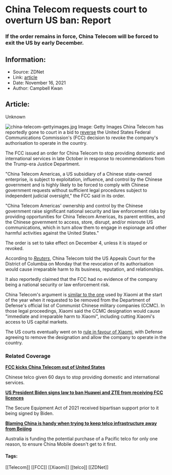 # China Telecom requests court to overturn US ban: Report
### If the order remains in force, China Telecom will be forced to exit the US by early December.

## Information:
+ Source: ZDNet
+ Link: [article](https://www.zdnet.com/article/china-telecom-requests-court-to-overturn-us-ban-report/)
+ Date: November 16, 2021
+ Author: Campbell Kwan


## Article:
Unknown

![china-telecom-gettyimages.jpg](https://www.zdnet.com/a/img/resize/0b04c2be8eae351d10d7fb316c802d6a6a9e3dc6/2021/10/27/687e143f-f9fd-4e5b-8314-d163be2092b8/china-telecom-gettyimages.jpg?fit=bounds&auto=webp)
 Image: Getty Images
 China Telecom has reportedly gone to court in a bid to [reverse](https://www.zdnet.com/article/fcc-kicks-china-telecom-out-of-united-states/) the United States Federal Communications Commission's (FCC) decision to revoke the company's authorisation to operate in the country. 

The FCC issued an order for China Telecom to stop providing domestic and international services in late October in response to recommendations from the Trump-era Justice Department. 

"China Telecom Americas, a US subsidiary of a Chinese state-owned enterprise, is subject to exploitation, influence, and control by the Chinese government and is highly likely to be forced to comply with Chinese government requests without sufficient legal procedures subject to independent judicial oversight," the FCC said in its order. 

"China Telecom Americas' ownership and control by the Chinese government raise significant national security and law enforcement risks by providing opportunities for China Telecom Americas, its parent entities, and the Chinese government to access, store, disrupt, and/or misroute US communications, which in turn allow them to engage in espionage and other harmful activities against the United States." 

The order is set to take effect on December 4, unless it is stayed or revoked. 

According to *[Reuters](https://www.reuters.com/legal/litigation/china-telecom-us-unit-asks-court-block-us-fcc-action-2021-11-15/?taid=61933e5a6d14d70001f3dea0&utm_campaign=trueAnthem:+Trending+Content&utm_medium=trueAnthem&utm_source=twitter)*, China Telecom told the US Appeals Court for the District of Columbia on Monday that the revocation of its authorisation would cause irreparable harm to its business, reputation, and relationships. 

It also reportedly claimed that the FCC had no evidence of the company being a national security or law enforcement risk. 






China Telecom's argument is [similar to the one](https://www.zdnet.com/article/xiaomi-sues-us-defense-and-treasury-departments-in-bid-to-remove-itself-from-communist-chinese-military-company-list/) used by Xiaomi at the start of the year when it requested to be removed from the Department of Defense's official list of Communist Chinese military companies (CCMC). In those legal proceedings, Xiaomi said the CCMC designation would cause "immediate and irreparable harm to Xiaomi", including cutting Xiaomi's access to US capital markets. 

The US courts eventually went on to [rule in favour of Xiaomi](https://www.zdnet.com/article/us-agrees-to-remove-xiaomi-from-communist-chinese-military-company-list/), with Defense agreeing to remove the designation and allow the company to operate in the country. 

### Related Coverage

**[FCC kicks China Telecom out of United States](/article/fcc-kicks-china-telecom-out-of-united-states/)**

Chinese telco given 60 days to stop providing domestic and international services.

**[US President Biden signs law to ban Huawei and ZTE from receiving FCC licences](/article/us-president-biden-signs-law-to-ban-huawei-and-zte-from-receiving-fcc-licences/)**

The Secure Equipment Act of 2021 received bipartisan support prior to it being signed by Biden.

**[Blaming China is handy when trying to keep telco infrastructure away from Beijing](/article/blaming-china-is-handy-when-trying-to-keep-telco-infrastructure-away-from-beijing/)**

Australia is funding the potential purchase of a Pacific telco for only one reason, to ensure China Mobile doesn't get to it first.





#### Tags:
[[Telecom]] [[FCC]] [[Xiaomi]] [[telco]] [[ZDNet]]
